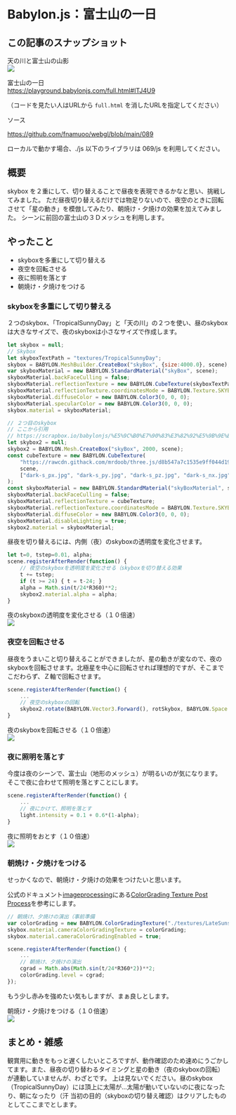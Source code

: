 # Babylon.js：富士山の一日

## この記事のスナップショット

天の川と富士山の山影  
![](https://storage.googleapis.com/zenn-user-upload/2713ebf05e8c-20250809.jpg)

富士山の一日  
https://playground.babylonjs.com/full.html#ITJ4U9

（コードを見たい人はURLから `full.html` を消したURLを指定してください）

ソース

https://github.com/fnamuoo/webgl/blob/main/089

ローカルで動かす場合、./js 以下のライブラリは 069/js を利用してください。

## 概要

skybox を２重にして、切り替えることで昼夜を表現できるかなと思い、挑戦してみました。
ただ昼夜切り替えるだけでは物足りないので、夜空のときに回転させて「星の動き」を模倣してみたり、朝焼け・夕焼けの効果を加えてみました。
シーンに前回の富士山の３Ｄメッシュを利用します。

## やったこと

- skyboxを多重にして切り替える
- 夜空を回転させる
- 夜に照明を落とす
- 朝焼け・夕焼けをつける


### skyboxを多重にして切り替える

２つのskybox、「TropicalSunnyDay」と「天の川」の２つを使い、昼のskyboxは大きなサイズで、夜のskyboxは小さなサイズで作成します。

```js
let skybox = null;
// Skybox
let skyboxTextPath = "textures/TropicalSunnyDay";
skybox = BABYLON.MeshBuilder.CreateBox("skyBox", {size:4000.0}, scene);
var skyboxMaterial = new BABYLON.StandardMaterial("skyBox", scene);
skyboxMaterial.backFaceCulling = false;
skyboxMaterial.reflectionTexture = new BABYLON.CubeTexture(skyboxTextPath, scene);
skyboxMaterial.reflectionTexture.coordinatesMode = BABYLON.Texture.SKYBOX_MODE;
skyboxMaterial.diffuseColor = new BABYLON.Color3(0, 0, 0);
skyboxMaterial.specularColor = new BABYLON.Color3(0, 0, 0);
skybox.material = skyboxMaterial;

// ２つ目のskybox
// ここから引用
// https://scrapbox.io/babylonjs/%E5%9C%B0%E7%90%83%E3%82%92%E5%9B%9E%E3%81%97%E3%81%A6%E3%81%BF%E3%82%8B
let skybox2 = null;
skybox2 = BABYLON.Mesh.CreateBox("skyBox", 2000, scene);
const cubeTexture = new BABYLON.CubeTexture(
    "https://rawcdn.githack.com/mrdoob/three.js/d8b547a7c1535e9ff044d196b72043f5998091ee/examples/textures/cube/MilkyWay/",
    scene,
    ["dark-s_px.jpg", "dark-s_py.jpg", "dark-s_pz.jpg", "dark-s_nx.jpg", "dark-s_ny.jpg", "dark-s_nz.jpg"]
);
const skyboxMaterial = new BABYLON.StandardMaterial("skyBoxMaterial", scene);
skyboxMaterial.backFaceCulling = false;
skyboxMaterial.reflectionTexture = cubeTexture;
skyboxMaterial.reflectionTexture.coordinatesMode = BABYLON.Texture.SKYBOX_MODE;
skyboxMaterial.diffuseColor = new BABYLON.Color3(0, 0, 0);
skyboxMaterial.disableLighting = true;
skybox2.material = skyboxMaterial;
```

昼夜を切り替えるには、内側（夜）のskyboxの透明度を変化させます。

```js
let t=0, tstep=0.01, alpha;
scene.registerAfterRender(function() {
    // 夜空のskyboxを透明度を変化させる（skyboxを切り替える効果
    t += tstep;
    if (t >= 24) { t = t-24; }
    alpha = Math.sin(t/24*R360)**2;
    skybox2.material.alpha = alpha;
}
````

夜のskyboxの透明度を変化させる（１０倍速）  
![](https://storage.googleapis.com/zenn-user-upload/d5243edb891c-20250809.gif)

### 夜空を回転させる

昼夜をうまいこと切り替えることができましたが、星の動きが変なので、夜のskyboxを回転させます。北極星を中心に回転させれば理想的ですが、そこまでこだわらず、Ｚ軸で回転させます。

```js
scene.registerAfterRender(function() {
    ...
    // 夜空のskyboxの回転
    skybox2.rotate(BABYLON.Vector3.Forward(), rotSkybox, BABYLON.Space.WORLD);
}
```

夜のskyboxを回転させる（１０倍速）  
![](https://storage.googleapis.com/zenn-user-upload/bfaa74781098-20250809.gif)

### 夜に照明を落とす

今度は夜のシーンで、富士山（地形のメッシュ）が明るいのが気になります。
そこで夜に合わせて照明を落とすことにします。


```js
scene.registerAfterRender(function() {
    ...
    // 夜にかけて、照明を落とす
    light.intensity = 0.1 + 0.6*(1-alpha);
}
```

夜に照明をおとす（１０倍速）  
![](https://storage.googleapis.com/zenn-user-upload/0096699f591c-20250809.gif)

### 朝焼け・夕焼けをつける

せっかくなので、朝焼け・夕焼けの効果をつけたいと思います。

公式のドキュメント[imageprocessing](https://doc.babylonjs.com/features/featuresDeepDive/postProcesses/usePostProcesses/#imageprocessing)にある[ColorGrading Texture Post Process](https://playground.babylonjs.com/#17VHYI#15)を参考にします。

```js
// 朝焼け、夕焼けの演出（事前準備
var colorGrading = new BABYLON.ColorGradingTexture("./textures/LateSunset.3dl", scene);
skybox.material.cameraColorGradingTexture = colorGrading;
skybox.material.cameraColorGradingEnabled = true;

scene.registerAfterRender(function() {
    ...
    // 朝焼け、夕焼けの演出
    cgrad = Math.abs(Math.sin(t/24*R360*2))**2;
    colorGrading.level = cgrad; 
});
```

もう少し赤みを強めたい気もしますが、まぁ良しとします。

朝焼け・夕焼けをつける（１０倍速）  
![](https://storage.googleapis.com/zenn-user-upload/2f71953226d7-20250809.gif)

## まとめ・雑感

観賞用に動きをもっと遅くしたいところですが、動作確認のため速めにうごかしてます。また、昼夜の切り替わるタイミングと星の動き（夜のskyboxの回転）が連動していませんが、わざとです。
上は見ないでください。昼のskybox（TropicalSunnyDay）には頂上に太陽が...太陽が動いていないのに夜になったり、朝になったり（汗
当初の目的（skyboxの切り替え確認）はクリアしたものとしてここまでとします。

